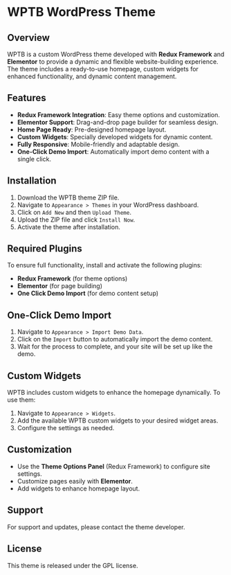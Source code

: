 # WPTB WordPress Theme

## Overview
WPTB is a custom WordPress theme developed with **Redux Framework** and **Elementor** to provide a dynamic and flexible website-building experience. The theme includes a ready-to-use homepage, custom widgets for enhanced functionality, and dynamic content management.

## Features
- **Redux Framework Integration**: Easy theme options and customization.
- **Elementor Support**: Drag-and-drop page builder for seamless design.
- **Home Page Ready**: Pre-designed homepage layout.
- **Custom Widgets**: Specially developed widgets for dynamic content.
- **Fully Responsive**: Mobile-friendly and adaptable design.
- **One-Click Demo Import**: Automatically import demo content with a single click.

## Installation
1. Download the WPTB theme ZIP file.
2. Navigate to `Appearance > Themes` in your WordPress dashboard.
3. Click on `Add New` and then `Upload Theme`.
4. Upload the ZIP file and click `Install Now`.
5. Activate the theme after installation.

## Required Plugins
To ensure full functionality, install and activate the following plugins:
- **Redux Framework** (for theme options)
- **Elementor** (for page building)
- **One Click Demo Import** (for demo content setup)

## One-Click Demo Import
1. Navigate to `Appearance > Import Demo Data`.
2. Click on the `Import` button to automatically import the demo content.
3. Wait for the process to complete, and your site will be set up like the demo.

## Custom Widgets
WPTB includes custom widgets to enhance the homepage dynamically. To use them:
1. Navigate to `Appearance > Widgets`.
2. Add the available WPTB custom widgets to your desired widget areas.
3. Configure the settings as needed.

## Customization
- Use the **Theme Options Panel** (Redux Framework) to configure site settings.
- Customize pages easily with **Elementor**.
- Add widgets to enhance homepage layout.

## Support
For support and updates, please contact the theme developer.

## License
This theme is released under the GPL license.

